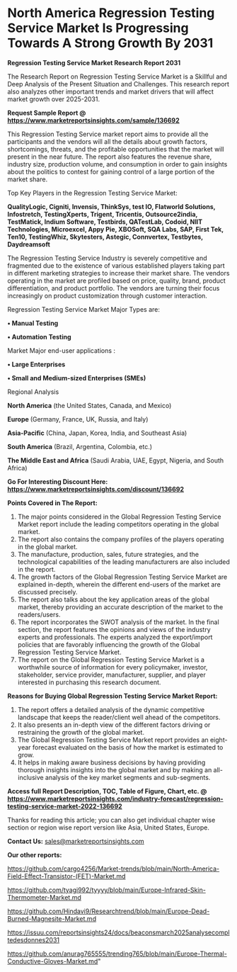 # North America Regression Testing Service Market Is Progressing Towards A Strong Growth By 2031

<strong>Regression Testing Service Market Research Report 2031</strong>

The Research Report on Regression Testing Service Market is a Skillful and Deep Analysis of the Present Situation and Challenges. This research report also analyzes other important trends and market drivers that will affect market growth over 2025-2031.

<strong>Request Sample Report @ <a href=https://www.marketreportsinsights.com/sample/136692>https://www.marketreportsinsights.com/sample/136692</a></strong>

This Regression Testing Service market report aims to provide all the participants and the vendors will all the details about growth factors, shortcomings, threats, and the profitable opportunities that the market will present in the near future. The report also features the revenue share, industry size, production volume, and consumption in order to gain insights about the politics to contest for gaining control of a large portion of the market share.

Top Key Players in the Regression Testing Service Market:

<strong>QualityLogic, Cigniti, Invensis, ThinkSys, test IO, Flatworld Solutions, Infostretch, TestingXperts, Trigent, Tricentis, Outsource2india, TestMatick, Indium Software, Testbirds, QATestLab, Codoid, NIIT Technologies, Microexcel, Appy Pie, XBOSoft, SQA Labs, SAP, First Tek, Ten10, TestingWhiz, Skytesters, Astegic, Connvertex, Testbytes, Daydreamsoft</strong>

The Regression Testing Service Industry is severely competitive and fragmented due to the existence of various established players taking part in different marketing strategies to increase their market share. The vendors operating in the market are profiled based on price, quality, brand, product differentiation, and product portfolio. The vendors are turning their focus increasingly on product customization through customer interaction.

Regression Testing Service Market Major Types are:

<strong>• Manual Testing

• Automation Testing</strong>

Market Major end-user applications :

<strong>• Large Enterprises

• Small and Medium-sized Enterprises (SMEs)</strong>

Regional Analysis

</u><strong><b>North America</b></strong> (the United States, Canada, and Mexico)

<strong><b>Europe </b></strong>(Germany, France, UK, Russia, and Italy)

<strong><b>Asia-Pacific</b></strong> (China, Japan, Korea, India, and Southeast Asia)

<strong><b>South America</b></strong> (Brazil, Argentina, Colombia, etc.)

<strong><b>The Middle East and Africa</b></strong> (Saudi Arabia, UAE, Egypt, Nigeria, and South Africa)

<strong>Go For Interesting Discount Here: <a href=https://www.marketreportsinsights.com/discount/136692>https://www.marketreportsinsights.com/discount/136692</a></strong>

<strong>Points Covered in The Report:</strong>
<ol>
  <li>The major points considered in the Global Regression Testing Service Market report include the leading competitors operating in the global market.</li>
  <li>The report also contains the company profiles of the players operating in the global market.</li>
  <li>The manufacture, production, sales, future strategies, and the technological capabilities of the leading manufacturers are also included in the report.</li>
  <li>The growth factors of the Global Regression Testing Service Market are explained in-depth, wherein the different end-users of the market are discussed precisely.</li>
  <li>The report also talks about the key application areas of the global market, thereby providing an accurate description of the market to the readers/users.</li>
  <li>The report incorporates the SWOT analysis of the market. In the final section, the report features the opinions and views of the industry experts and professionals. The experts analyzed the export/import policies that are favorably influencing the growth of the Global Regression Testing Service Market.</li>
  <li>The report on the Global Regression Testing Service Market is a worthwhile source of information for every policymaker, investor, stakeholder, service provider, manufacturer, supplier, and player interested in purchasing this research document.</li>
</ol>
<strong>Reasons for Buying Global Regression Testing Service Market Report:</strong>

<ol>
  <li>The report offers a detailed analysis of the dynamic competitive landscape that keeps the reader/client well ahead of the competitors.</li>
  <li>It also presents an in-depth view of the different factors driving or restraining the growth of the global market.</li>
  <li>The Global Regression Testing Service Market report provides an eight-year forecast evaluated on the basis of how the market is estimated to grow.</li>
  <li>It helps in making aware business decisions by having providing thorough insights insights into the global market and by making an all-inclusive analysis of the key market segments and sub-segments.</li>
</ol>
<strong>Access full Report Description, TOC, Table of Figure, Chart, etc. @ <a href=https://www.marketreportsinsights.com/industry-forecast/regression-testing-service-market-2022-136692>https://www.marketreportsinsights.com/industry-forecast/regression-testing-service-market-2022-136692</a></strong>


Thanks for reading this article; you can also get individual chapter wise section or region wise report version like Asia, United States, Europe.

<strong>Contact Us:</strong>
sales@marketreportsinsights.com

<strong>Our other reports:</strong>

<a href=https://github.com/cargo4256/Market-trends/blob/main/North-America-Field-Effect-Transistor-(FET)-Market.md>https://github.com/cargo4256/Market-trends/blob/main/North-America-Field-Effect-Transistor-(FET)-Market.md</a>

<a href=https://github.com/tyagi992/tyyyy/blob/main/Europe-Infrared-Skin-Thermometer-Market.md>https://github.com/tyagi992/tyyyy/blob/main/Europe-Infrared-Skin-Thermometer-Market.md</a>

<a href=https://github.com/Hindavi9/Researchtrend/blob/main/Europe-Dead-Burned-Magnesite-Market.md>https://github.com/Hindavi9/Researchtrend/blob/main/Europe-Dead-Burned-Magnesite-Market.md</a>

<a href=https://issuu.com/reportsinsights24/docs/beaconsmarch2025analysecompltedesdonnes2031>https://issuu.com/reportsinsights24/docs/beaconsmarch2025analysecompltedesdonnes2031</a>

<a href=https://github.com/anurag765555/trending765/blob/main/Europe-Thermal-Conductive-Gloves-Market.md>https://github.com/anurag765555/trending765/blob/main/Europe-Thermal-Conductive-Gloves-Market.md</a>"
